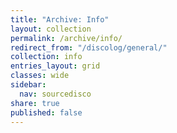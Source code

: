 ```yaml
---
title: "Archive: Info"
layout: collection
permalink: /archive/info/
redirect_from: "/discolog/general/"
collection: info
entries_layout: grid
classes: wide
sidebar:
  nav: sourcedisco 
share: true
published: false
---
```

